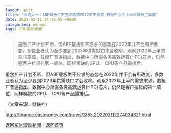```yaml
---
layout: post
title: "业内人士：ABF载板供不应求态势2022年不会变 数据中心为上半年成长主动能"
date: 2022-02-11 14:42:58 +0800
categories: emnews
tags: 东财滚动新闻
---
```

> 虽然扩产计划不断，但ABF载板供不应求的态势在2022年并不会有所改变，多数业者认为至少要到2023年供需缺口才会收窄。观察2022年上半的需求来源，载板厂普遍指出，数据中心所需各类高效运算(HPC)芯片，仍然是客户拉货的第一顺位，同样稀缺的GPU、 CPU等产品需排后。

<p>虽然扩产计划不断，但ABF载板供不应求的态势在2022年并不会有所改变，多数业者认为至少要到2023年供需缺口才会收窄。观察2022年上半的需求来源，载板厂普遍指出，数据中心所需各类高效运算(HPC)芯片，仍然是客户拉货的第一顺位，同样稀缺的GPU、 CPU等产品需排后。 </p><p class="em_media">（文章来源：财联社）</p>

<http://finance.eastmoney.com/news/1355,202202112274034321.html>

[返回东财滚动新闻](//finews.withounder.com/emnews/)｜[返回首页](//finews.withounder.com/)